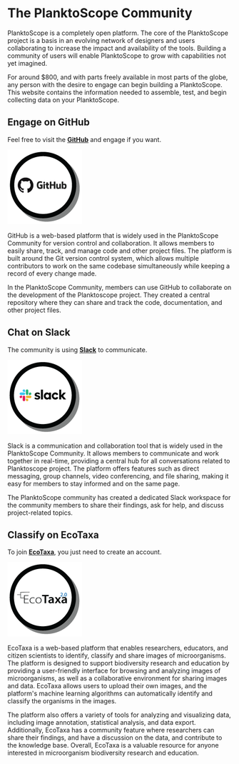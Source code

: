 # The PlanktoScope Community

PlanktoScope is a completely open platform. The core of the PlanktoScope project is a basis in an evolving network of designers and users collaborating to increase the impact and availability of the tools. Building a community of users will enable PlanktoScope to grow with capabilities not yet imagined.

For around $800, and with parts freely available in most parts of the globe, any person with the desire to engage can begin building a PlanktoScope. This website contains the information needed to assemble, test, and begin collecting data on your PlanktoScope.

## Engage on GitHub

Feel free to visit the **[GitHub](https://github.com/PlanktoScope/PlanktoScope)** and engage if you want.

<a href="https://github.com/PlanktoScope/PlanktoScope" rel="GitHub">![GitHub](../images/community/github.png)</a>

GitHub is a web-based platform that is widely used in the PlanktoScope Community for version control and collaboration. It allows members to easily share, track, and manage code and other project files. The platform is built around the Git version control system, which allows multiple contributors to work on the same codebase simultaneously while keeping a record of every change made.

In the PlanktoScope Community, members can use GitHub to collaborate on the development of the Planktoscope project. They created a central repository where they can share and track the code, documentation, and other project files.

## Chat on Slack

The community is using **[Slack](https://planktoscope.slack.com)** to communicate.

<a href="https://planktoscope.slack.com" rel="Slack">![Slack](../images/community/slack.png)</a>

Slack is a communication and collaboration tool that is widely used in the PlanktoScope Community. It allows members to communicate and work together in real-time, providing a central hub for all conversations related to Planktoscope project. The platform offers features such as direct messaging, group channels, video conferencing, and file sharing, making it easy for members to stay informed and on the same page.

The PlanktoScope community has created a dedicated Slack workspace for the community members to share their findings, ask for help, and discuss project-related topics.

## Classify on EcoTaxa

To join **[EcoTaxa](https://ecotaxa.obs-vlfr.fr/register)**, you just need to create an account.

<a href="https://ecotaxa.obs-vlfr.fr/register" rel="EcoTaxa">![EcoTaxa](../images/community/ecotaxa.png)</a>

EcoTaxa is a web-based platform that enables researchers, educators, and citizen scientists to identify, classify and share images of microorganisms. The platform is designed to support biodiversity research and education by providing a user-friendly interface for browsing and analyzing images of microorganisms, as well as a collaborative environment for sharing images and data. EcoTaxa allows users to upload their own images, and the platform's machine learning algorithms can automatically identify and classify the organisms in the images.

The platform also offers a variety of tools for analyzing and visualizing data, including image annotation, statistical analysis, and data export. Additionally, EcoTaxa has a community feature where researchers can share their findings, and have a discussion on the data, and contribute to the knowledge base. Overall, EcoTaxa is a valuable resource for anyone interested in microorganism biodiversity research and education.
